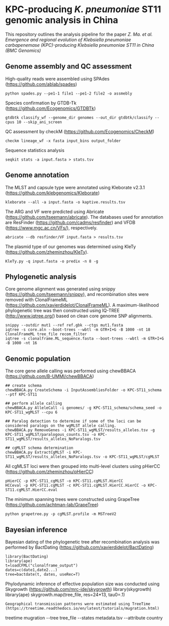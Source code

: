 # KPC-producing *K. pneumoniae* ST11 genomic analysis in China #   
This repository outlines the analysis pipeline for the paper *Z. Ma. et al. Emergence and regional evolution of Klebsiella pneumoniae carbapenemase (KPC)-producing Klebsiella pneumoniae ST11 in China (BMC Genomics)*

## Genome assembly and QC assessment ##
High-quality reads were assembled using SPAdes (https://github.com/ablab/spades)  
```
python spades.py --pe1-1 file1 --pe1-2 file2 -o assmebly 
```
Species confirmation by GTDB-Tk (https://github.com/Ecogenomics/GTDBTk)  
```
gtdbtk classify_wf --genome_dir genomes --out_dir gtdbtk/classify --cpus 10 --skip_ani_screen
```
QC assessment by checkM (https://github.com/Ecogenomics/CheckM)  
```
checkm lineage_wf -x fasta input_bins output_folder
```
Sequence statistics analysis
```
seqkit stats -a input.fasta > stats.tsv
```
## Genome annotation ##
The MLST and capsule type were annotated using Kleborate v2.3.1 (https://github.com/klebgenomics/Kleborate)
```
kleborate --all -a input.fasta -o kaptive.results.tsv
```
The ARG and VF were predicted using Abricate (https://github.com/tseemann/abricate). The databases used for annotation are ResFinder (https://github.com/cadms/resfinder) and VFDB (https://www.mgc.ac.cn/VFs/), respectively.
```
abricate --db resfinder/VF input.fasta > results.tsv
```
The plasmid type of our genomes was determined using KleTy (https://github.com/zheminzhou/KleTy).
```
KleTy.py -q input.fasta -o predix -n 8 -g
```
## Phylogenetic analysis ##
Core genome alignment was generated using snippy (https://github.com/tseemann/snippy), and recombination sites were removed with ClonalFrameML (https://github.com/xavierdidelot/ClonalFrameML). A maximum-likelihood phylogenetic tree was then constructed using IQ-TREE (http://www.iqtree.org/) based on clean core genome SNP alignments.
```
snippy --outdir mut1 --ref ref.gbk --ctgs mut1.fasta
iqtree -s core.aln --boot-trees --wbtl -m GTR+I+G -B 1000 -nt 18
ClonalFrameML tree_file recom_filter
iqtree -s clonalframe.ML_sequence.fasta --boot-trees --wbtl -m GTR+I+G -B 1000 -nt 16
```
## Genomic population ##
The core gene allele calling was performed using chewBBACA (https://github.com/B-UMMI/chewBBACA)
```
## create schema
chewBBACA.py CreateSchema -i InputAssembliesFolder -o KPC-ST11_schema --ptf KPC-ST11

## perform allele calling
chewBBACA.py AlleleCall -i genomes/ -g KPC-ST11_schema/schema_seed -o KPC-ST11_wgMLST --cpu 6

## Paralog detection to determine if some of the loci can be considered paralogs on the wgMLST allele calling.
chewBBACA.py RemoveGenes -i KPC-ST11_wgMLST/results_alleles.tsv -g KPC-ST11_wgMLST/paralogous_counts.tsv -o KPC-ST11_wgMLST/results_alleles_NoParalogs.tsv

## cgMLST schema determination
chewBBACA.py ExtractCgMLST -i KPC-ST11_wgMLST/results_alleles_NoParalogs.tsv -o KPC-ST11_wgMLST/cgMLST
```
All cgMLST loci were then grouped into multi-level clusters using pHierCC (https://github.com/zheminzhou/pHierCC)
```
pHierCC -p KPC-ST11_cgMLST -o KPC-ST11.cgMLST.HierCC
HCCeval -p KPC-ST11.cgMLST -c KPC-ST11.cgMLST.HierCC.HierCC -o KPC-ST11.cgMLST.HierCC.eval
```
The minimum spanning trees were constructed using GrapeTree (https://github.com/achtman-lab/GrapeTree)
```
python grapetree.py -p cgMLST.profile -m MSTreeV2
```
## Bayesian inference
Bayesian dating of the phylogenetic tree after recombination analysis was performed by BactDating (https://github.com/xavierdidelot/BactDating)
```
library(BactDating)
library(ape)
t=loadCFML("clonalframe_output")
dates=c(date1,date2...)
tree=bactdate(t, dates, useRec=T)
```
Phylodynamic inference of effective population size was conducted using Skygrowth (https://github.com/mrc-ide/skygrowth)
library(skygrowth)
library(ape)
skygrowth.map(tree_file, res=24*13, tau0=.1)
```
Geographical transmission patterns were estimated using TreeTime (https://treetime.readthedocs.io/en/latest/tutorials/mugration.html)
```
treetime mugration --tree tree_file --states metadata.tsv --attribute country
```

